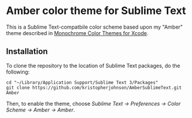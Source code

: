 # Amber color theme for Sublime Text

This is a Sublime Text-compatbile color scheme based upon my "Amber" theme described in [Monochrome Color Themes for Xcode](http://undefinedvalue.com/2015/02/01/monochrome-color-themes-xcode).

## Installation

To clone the repository to the location of Sublime Text packages, do the following:

    cd "~/Library/Application Support/Sublime Text 3/Packages"
    git clone https://github.com/kristopherjohnson/AmberSublimeText.git Amber

Then, to enable the theme, choose *Sublime Text -> Preferences -> Color Scheme -> Amber -> Amber*.
